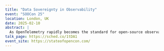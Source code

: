 ```yaml
---
title: "Data Sovereignty in Observability"
event: "SOOCon 25"
location: London, UK
date: 2025-02-10
abstract: |
  As OpenTelemetry rapidly becomes the standard for open-source observability instrumentation, the question of data sovereignty takes center stage. In this panel, Josh Lee moderates a lively discussion with Hazel Weakly, Robert Hodges, and Edith Puclla - leaders in the fields of observability, databases, and open source. Together, they will explore the implications of data sovereignty in observability, balancing control and compliance with innovation. Topics will include the role of open source tools, the challenges of ensuring data portability, and the future of observabilityarchitectures in a sovereignty-conscious world.
talk_page: https://sched.co/1tDA1
event_site: https://stateofopencon.com/
---
```


